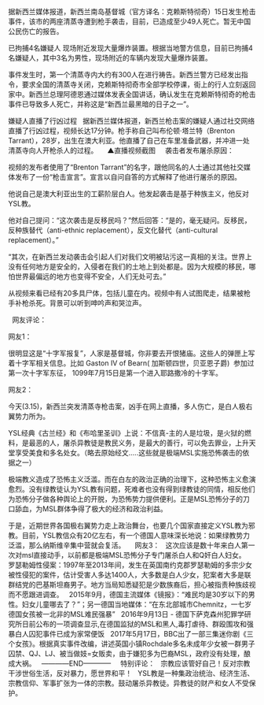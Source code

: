 据新西兰媒体报道，新西兰南岛基督城（官方译名：克赖斯特彻奇）15日发生枪击事件，该市的两座清蒸寺遭到枪手袭击，目前，已造成至少49人死亡。暂无中国公民伤亡的报告。
 

已拘捕4名嫌疑人 现场附近发现大量爆炸装置。根据当地警方信息，目前已拘捕4名嫌疑人，其中3名为男性，现场附近的车辆内发现大量爆炸装置。
 

事件发生时，第一个清蒸寺内大约有300人在进行祷告。新西兰警方已经发出指令，要求全国的清蒸寺关闭，克赖斯特彻奇市全部学校停课，街上的行人立刻返回家中。新西兰总理阿德恩通过媒体发表全国讲话，确认发生在克赖斯特彻奇的枪击事件已导致多人死亡，并称这是“新西兰最黑暗的日子之一”。
 


嫌疑人直播了行凶过程
 
据新西兰媒体报道，新西兰枪击案的嫌疑人通过社交网络直播了行凶过程，视频长达17分钟。枪手称自己叫布伦顿·塔兰特（Brenton Tarrant），28岁，出生在澳大利亚。他直播了自己在车里准备武器，并冲进一处清蒸寺向人开枪杀人的过程。
 
 
▲直播视频截图
 
 
袭击者发布屠杀原因：

视频的发布者使用了“Brenton Tarrant”的名字，跟他同名的人士通过其他社交媒体发布了一份“枪击宣言”。宣言以自问自答的方式解释了他进行屠杀的原因。

他说自己是澳大利亚出生的工薪阶层白人。他发起袭击是基于种族主义，他反对YSL教。

他对自己提问：“这次袭击是反移民吗？”然后回答：“是的，毫无疑问。反移民，反种族替代（anti-ethnic replacement），反文化替代（anti-cultural replacement）。”

“其次，在新西兰发动袭击会引起人们对我们文明被玷污这一真相的关注。世界上没有任何地方是安全的，入侵者在我们的土地上到处都是。因为大规模的移民，哪怕世界最偏远的地方也变得不安全，人们无处可去。”

从视频来看已经有20多具尸体，包括儿童在内。视频中有人试图爬走，结果被枪手补枪杀死。背景可以听到呻吟声和哭泣声。

 
网友评论：

网友1：

很明显这是“十字军报复”，人家是基督城，你非要去开恨猪庙。这些人的弹匣上写着十字军相关信息。比如 Gaston IV of Bearn( 加斯顿四世，贝亚恩子爵)  参加过第一次十字军东征， 1099年7月15日是第一个进入耶路撒冷的十字军。

网友2：

今天(3.15)，新西兰突发清蒸寺枪击案，凶手在网上直播，多人伤亡，是白人极右翼势力所为。

YSL经典《古兰经》和《布哈里圣训》上说：不信真-主的人是垃圾，是火狱的燃料，是最恶的人，屠杀异教徒是教民义务，是最大的善行，可以免去罪业，上升天堂享受美食和多名处女。（略去原始经文.....这些就是极端MSL实施恐怖袭击的依据之一）

极端教义造成了恐怖主义泛滥。而在白左的政治正确的治理下，这种恐怖主义愈演愈烈。没有绿教徒认为YSL教有问题，死难者也没有得到绿教徒的同情，相反他们为恐怖分子做各种舆论上的开脱，为恐怖势力提供便利。正是MSL恐怖分子的刀口舔血，为MSL群体争得了极大的经济和政治利益。

于是，近期世界各国极右翼势力走上政治舞台，也要几个国家直接定义YSL教为邪教。目前，YSL教信众有20亿左右，有一个德国人意味深长地说：如果绿教势力泛滥，那么纳斯维辛集中营就会复活。
 
 
网友3：
 
这次应该是数十年来白人第一次对msl直接动手，以前都是极端MSL恐怖分子专门屠杀白人和Q奸白人妇女。
 
罗瑟勒姆性侵案：1997年至2013年间，发生在英国南约克郡罗瑟勒姆的多宗少女被性侵犯的案件，估计受害人多达1400人，大多数是白人少女，犯案者大多是联群结党的巴基斯坦裔男子。地方当局知悉疑犯是少数族裔后，担心被指责种族歧视而不愿跟进调查。
 
2015年9月，德国主流媒体《镜报》：“难民均是30岁以下的男性。妇女儿童哪去了？”；另一德国当地媒体：“在东北部城市Chemnitz，一七岁德国女孩被一北非的MSL难民强暴”
 
2016年9月13日 - 德国下萨克森州犯罪学研究所日前公布的一项调查显示,在德国监狱的MSL和黑人,毒打虐待、群殴围攻和强暴白人囚犯事件已成为家常便饭
 
2017年5月17日，BBC出了一部三集迷你剧《三个女孩》。根据真实事件改编，讲述英国小镇Rochdale多名未成年少女被一群男子囚禁、QJ、LJ、被当做妓=女贩卖，由于嫌犯多为巴裔MSL，政府没有处理，酿成大祸。
 
————END————
 
 
特别评论：
 
宗教应该管好自己！反对宗教干涉世俗生活，反对暴力，愿世界和平！
 
YSL教是一种集政治统治、经济生活、宗教信仰、军事扩张为一体的宗教。鼓动屠杀异教徒。异教徒的财产和女人不受保护。

